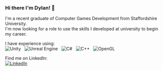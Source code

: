 ### Hi there I'm Dylan! 👋

I'm a recent graduate of Computer Games Development from Staffordshire University. <br>
I'm now looking for a role to use the skills I developed at university to begin my career.

I have experience using:
<br>
![Unity](https://img.shields.io/badge/unity-%23000000.svg?style=for-the-badge&logo=unity&logoColor=white) &nbsp;
![Unreal Engine](https://img.shields.io/badge/unrealengine-%23313131.svg?style=for-the-badge&logo=unrealengine&logoColor=white) &nbsp;
![C#](https://img.shields.io/badge/c%23-%23239120.svg?style=for-the-badge&logo=c-sharp&logoColor=white) &nbsp;
![C++](https://img.shields.io/badge/c++-%2300599C.svg?style=for-the-badge&logo=c%2B%2B&logoColor=white) &nbsp;
![OpenGL](https://img.shields.io/badge/OpenGL-%23FFFFFF.svg?style=for-the-badge&logo=opengl) &nbsp;

Find me on LinkedIn:
<br>
[![LinkedIn](https://img.shields.io/badge/linkedin-%230077B5.svg?style=for-the-badge&logo=linkedin&logoColor=white)](https://www.linkedin.com/in/dylanbateman/)
